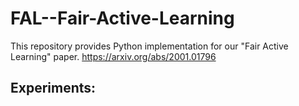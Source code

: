 # FAL--Fair-Active-Learning
This repository provides Python implementation for our "Fair Active Learning" paper. https://arxiv.org/abs/2001.01796

## Experiments:
